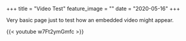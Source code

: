 +++
title = "Video Test"
feature_image = ""
date = "2020-05-16"
+++

Very basic page just to test how an embedded video might appear.

{{< youtube w7Ft2ymGmfc >}}
